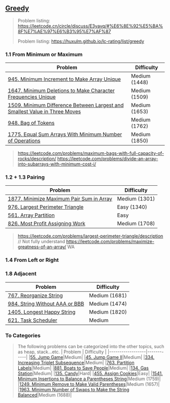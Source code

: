 ## [Greedy](../topics/greedy.md)

> Problem listing: https://leetcode.cn/circle/discuss/E3yavq/#%E6%8E%92%E5%BA%8F%E7%AE%97%E6%B3%95%E7%AF%87
>
> Problem listing: https://huxulm.github.io/lc-rating/list/greedy 

### 1.1 From Minimum or Maximum
| Problem          | Difficulty |
|------------------|------------|
|[945. Minimum Increment to Make Array Unique](../leetcode/945.minimum-increment-to-make-array-unique.md)|Medium (1448)|
|[1647. Minimum Deletions to Make Character Frequencies Unique](../leetcode/1647.minimum-deletions-to-make-character-frequencies-unique.md)|Medium (1509)|
|[1509. Minimum Difference Between Largest and Smallest Value in Three Moves](../leetcode/1509.minimum-difference-between-largest-and-smallest-value-in-three-moves.md)|Medium (1653)|
|[948. Bag of Tokens](../leetcode/948.bag-of-tokens.md)|Medium (1762)|
|[1775. Equal Sum Arrays With Minimum Number of Operations](../leetcode/1775.equal-sum-arrays-with-minimum-number-of-operations.md)|Medium (1850)|

> https://leetcode.com/problems/maximum-bags-with-full-capacity-of-rocks/description/
> https://leetcode.com/problems/divide-an-array-into-subarrays-with-minimum-cost-i/

### 1.2 + 1.3 Pairing
| Problem          | Difficulty |
|------------------|------------|
|[1877. Minimize Maximum Pair Sum in Array](https://leetcode.com/problems/minimize-maximum-pair-sum-in-array/description/)|Medium (1301)|
|[976. Largest Perimeter Triangle](https://leetcode.com/problems/largest-perimeter-triangle/description/)|Easy (1340)|
|[561. Array Partition](https://leetcode.com/problems/array-partition-i/description/)|Easy|
|[826. Most Profit Assigning Work](https://leetcode.com/problems/most-profit-assigning-work/description/)|Medium (1708)|

> https://leetcode.com/problems/largest-perimeter-triangle/description // Not fully understand
> https://leetcode.com/problems/maximize-greatness-of-an-array/ WA

### 1.4 From Left or Right

### 1.8 Adjacent
| Problem          | Difficulty |
|------------------|------------|
|[767. Reorganize String](../leetcode/767.reorganize-string.md)|Medium (1681)|
|[984. String Without AAA or BBB](../leetcode/984.string-without-aaa-or-bbb.md)|Medium (1474)|
|[1405. Longest Happy String](../leetcode/1405.longest-happy-string.md)|Medium (1820)|
|[621. Task Scheduler](../leetcode/621.task-scheduler.md)|Medium|

### To Categories
> The following problems can be categorized into the other topics, such as heap, stack...etc.
| Problem          | Difficulty |
|------------------|------------|
|[55. Jump Game](../leetcode/55.jump-game.md)|Medium|
|[45. Jump Game II](../leetcode/45.jump-game-ii.md)|Medium|
|[334. Increasing Triplet Subsequence](../leetcode/334.increasing-triplet-subsequence.md)|Medium|
|[763. Partition Labels](../leetcode/763.partition-labels.md)|Medium|
|[881. Boats to Save People](../leetcode/881.boats-to-save-people.md)|Medium|
|[134. Gas Station](../leetcode/134.gas-station.md)|Medium|
|[135. Candy](../leetcode/135.candy.md)|Hard|
|[455. Assign Cookies](../leetcode/455.assign-cookies.md)|Easy|
|[1541. Minimum Insertions to Balance a Parentheses String](../leetcode/1541.minimum-insertions-to-balance-a-parentheses-string.md)|Medium (1759)|
|[1249. Minimum Remove to Make Valid Parentheses](../leetcode/1249.minimum-remove-to-make-valid-parentheses.md)|Medium (1657)|
|[1963. Minimum Number of Swaps to Make the String Balanced](../leetcode/1963.minimum-number-of-swaps-to-make-the-string-balanced.md)|Medium (1688)|